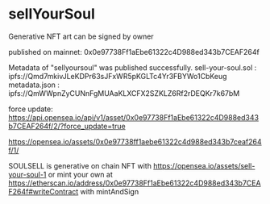 # sellYourSoul
Generative NFT art can be signed by owner

published on mainnet: 0x0e97738Ff1aEbe61322c4D988ed343b7CEAF264f

Metadata of "sellyoursoul" was published successfully.
sell-your-soul.sol : 
ipfs://Qmd7mkivJLeKDPr63sJFxWR5pKGLTc4Yr3FBYWo1CbKeug
metadata.json : 
ipfs://QmWWpnZyCUNnFgMUAaKLXCFX2SZKLZ6Rf2rDEQKr7k67bM


force update: https://api.opensea.io/api/v1/asset/0x0e97738Ff1aEbe61322c4D988ed343b7CEAF264f/2/?force_update=true

https://opensea.io/assets/0x0e97738ff1aebe61322c4d988ed343b7ceaf264f/1/ 


SOULSELL is generative on chain NFT with  https://opensea.io/assets/sell-your-soul-1  or mint your own at https://etherscan.io/address/0x0e97738Ff1aEbe61322c4D988ed343b7CEAF264f#writeContract with mintAndSign

